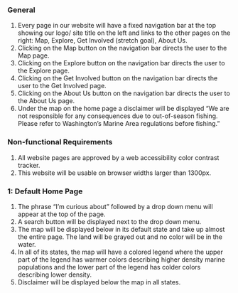 ### General 

1. Every page in our website will have a fixed navigation bar at the top showing our logo/ site title on the left and links to the other pages on the right: Map, Explore, Get Involved (stretch goal), About Us. 
3. Clicking on the Map button on the navigation bar directs the user to the Map page.
4. Clicking on the Explore button on the navigation bar directs the user to the Explore page.
5. Clicking on the Get Involved button on the navigation bar directs the user to the Get Involved page.
6. Clicking on the About Us button on the navigation bar directs the user to the About Us page.
7. Under the map on the home page a disclaimer will be displayed 
  “We are not responsible for any consequences due to out-of-season fishing. Please refer to Washington’s Marine Area regulations before fishing.”


### Non-functional Requirements 

1. All website pages are approved by a web accessibility color contrast tracker. 
2. This website will be usable on browser widths larger than 1300px. 


### 1: Default Home Page

1. The phrase “I’m curious about” followed by a drop down menu will appear at the top of the page.
2. A search button will be displayed next to the drop down menu. 
3. The map will be displayed below in its default state and take up almost the entire page. The land will be grayed out and no color will be in the water. 
4. In all of its states, the map will have a colored legend where the upper part of the legend has warmer colors describing higher density marine populations and the lower part of the legend has colder colors describing lower density.
5. Disclaimer will be displayed below the map in all states. 


